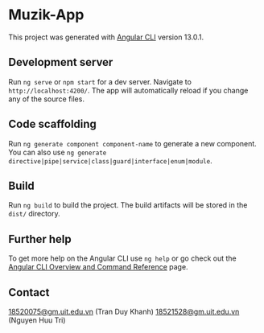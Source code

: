 # Muzik-App

This project was generated with [Angular CLI](https://github.com/angular/angular-cli) version 13.0.1.

## Development server

Run `ng serve` or `npm start` for a dev server. Navigate to `http://localhost:4200/`. The app will automatically reload if you change any of the source files.

## Code scaffolding

Run `ng generate component component-name` to generate a new component. You can also use `ng generate directive|pipe|service|class|guard|interface|enum|module`.

## Build

Run `ng build` to build the project. The build artifacts will be stored in the `dist/` directory.

## Further help

To get more help on the Angular CLI use `ng help` or go check out the [Angular CLI Overview and Command Reference](https://angular.io/cli) page.

## Contact

18520075@gm.uit.edu.vn (Tran Duy Khanh)
18521528@gm.uit.edu.vn (Nguyen Huu Tri)
